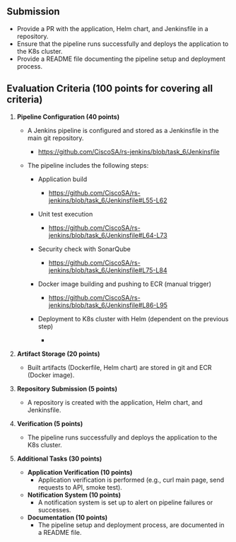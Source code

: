 ## Submission

- Provide a PR with the application, Helm chart, and Jenkinsfile in a repository.
- Ensure that the pipeline runs successfully and deploys the application to the K8s cluster.
- Provide a README file documenting the pipeline setup and deployment process.

## Evaluation Criteria (100 points for covering all criteria)

1. **Pipeline Configuration (40 points)**

   - A Jenkins pipeline is configured and stored as a Jenkinsfile in the main git repository.

     - https://github.com/CiscoSA/rs-jenkins/blob/task_6/Jenkinsfile

   - The pipeline includes the following steps:
     - Application build

       - https://github.com/CiscoSA/rs-jenkins/blob/task_6/Jenkinsfile#L55-L62

     - Unit test execution

       - https://github.com/CiscoSA/rs-jenkins/blob/task_6/Jenkinsfile#L64-L73

     - Security check with SonarQube

       - https://github.com/CiscoSA/rs-jenkins/blob/task_6/Jenkinsfile#L75-L84

     - Docker image building and pushing to ECR (manual trigger)

       - https://github.com/CiscoSA/rs-jenkins/blob/task_6/Jenkinsfile#L86-L95

     - Deployment to K8s cluster with Helm (dependent on the previous step)
     
       - 

2. **Artifact Storage (20 points)**

   - Built artifacts (Dockerfile, Helm chart) are stored in git and ECR (Docker image).

3. **Repository Submission (5 points)**

   - A repository is created with the application, Helm chart, and Jenkinsfile.

4. **Verification (5 points)**

   - The pipeline runs successfully and deploys the application to the K8s cluster.

5. **Additional Tasks (30 points)**
   - **Application Verification (10 points)**
     - Application verification is performed (e.g., curl main page, send requests to API, smoke test).
   - **Notification System (10 points)**
     - A notification system is set up to alert on pipeline failures or successes.
   - **Documentation (10 points)**
     - The pipeline setup and deployment process, are documented in a README file.